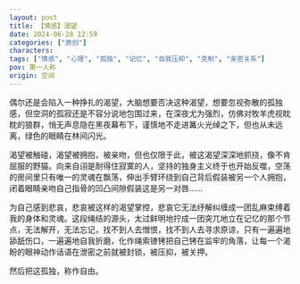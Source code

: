 ```yaml
---
layout: post
title: 【情感】渴望
date: 2024-06-28 12:59
categories: ["原创"]
characters: 
tags: ["情感", "心理", "孤独", "记忆", "自我压抑", "克制", "亲密关系"]
pov: 第一人称
origin: 空间
---
```


偶尔还是会陷入一种挣扎的渴望，大脑想要否决这种渴望，想要忽视弥散的孤独感，但空洞的孤寂还是不容分说地包围过来，在深夜尤为强烈，仿佛对牧羊虎视眈眈的狼群，悄无声息隐在黑夜幕布下，谨慎地不走进篝火光绰之下，但也从未远离，绿色的眼睛在林间闪光。

渴望被触碰，渴望被拥抱，被亲吻，但也仅限于此，被这渴望深深地抓挠，像不肯屈服的野猫。向来自诩是耐得住寂寞的人，坚持的独身主义终于也开始反噬，空荡的房间里只有唯一的灵魂在飘荡，伸出手臂环绕到自己背后假装被另一个人拥抱，闭着眼睛亲吻自己指骨的凹凸间隙假装这是另一对唇……

为自己感到悲哀，悲哀被这样的渴望掌控，悲哀它无法纾解纠缠成一团乱麻束缚着我的身体和灵魂。这段绳结的源头，太过鲜明地拧成一团突兀地立在记忆的那个节点，无法解开，无法忘记，找不到人去憎恨，找不到人去寻求原谅，只有一遍遍地舔舐伤口，一遍遍地自我折磨，化作绳索镣铐把自己铐在监牢的角落，让每一个渴盼的眼神动作话语在泄密之前就被封锁，被压抑，被关押。

然后把这孤独，称作自由。
